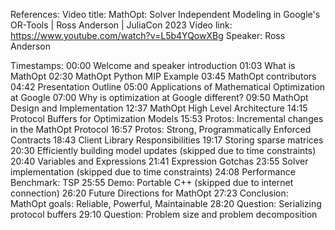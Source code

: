 References:
Video title: MathOpt: Solver Independent Modeling in Google's OR-Tools | Ross Anderson | JuliaCon 2023
Video link: https://www.youtube.com/watch?v=L5b4YQowXBg
Speaker: Ross Anderson

Timestamps:
00:00 Welcome and speaker introduction
01:03 What is MathOpt
02:30 MathOpt Python MIP Example
03:45 MathOpt contributors
04:42 Presentation Outline
05:00 Applications of Mathematical Optimization at Google
07:00 Why is optimization at Google different?
09:50 MathOpt Design and Implementation
12:37 MathOpt High Level Architecture
14:15 Protocol Buffers for Optimization Models
15:53 Protos: Incremental changes in the MathOpt Protocol
16:57 Protos: Strong, Programmatically Enforced Contracts
18:43 Client Library Responsibilities
19:17 Storing sparse matrices
20:30 Efficiently building model updates (skipped due to time constraints)
20:40 Variables and Expressions
21:41 Expression Gotchas
23:55 Solver implementation (skipped due to time constraints)
24:08 Performance Benchmark: TSP
25:55 Demo: Portable C++ (skipped due to internet connection)
26:20 Future Directions for MathOpt
27:23 Conclusion: MathOpt goals: Reliable, Powerful, Maintainable
28:20 Question: Serializing protocol buffers
29:10 Question: Problem size and problem decomposition
